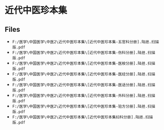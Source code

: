 # 近代中医珍本集

## Files

- `F:/医学\中国医学\中医2\近代中医珍本集\[近代中医珍本集-五官科分册].陆拯.扫描版.pdf`
- `F:/医学\中国医学\中医2\近代中医珍本集\[近代中医珍本集-伤科分册].陆拯.扫描版.pdf`
- `F:/医学\中国医学\中医2\近代中医珍本集\[近代中医珍本集-医桉分册].陆拯.扫描版.pdf`
- `F:/医学\中国医学\中医2\近代中医珍本集\[近代中医珍本集-医经分册].陆拯.扫描版.pdf`
- `F:/医学\中国医学\中医2\近代中医珍本集\[近代中医珍本集-医话分册].陆拯.扫描版.pdf`
- `F:/医学\中国医学\中医2\近代中医珍本集\[近代中医珍本集-外科分册].陆拯.扫描版.pdf`
- `F:/医学\中国医学\中医2\近代中医珍本集\[近代中医珍本集-验方分册].陆拯.扫描版.pdf`
- `F:/医学\中国医学\中医2\近代中医珍本集\[近代中医珍本集妇科分册].陆拯.扫描版.pdf`
